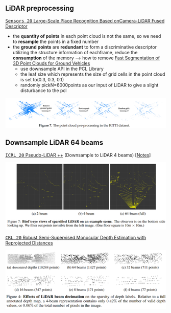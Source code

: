 ## LiDAR preprocessing

[<kbd>Sensors 20</kbd> Large-Scale Place Recognition Based onCamera-LiDAR Fused Descriptor](https://www.mdpi.com/1424-8220/20/10/2870/pdf)

- the **quantity of points** in each point cloud is not the same, so we need to **resample** the points in a fixed number
- the **ground points** are **redundant** to form a discriminative descriptor utilizing the structure information of eachframe, reduce the **consumption** of the memory --> how to remove [Fast Segmentation of 3D Point Clouds for Ground Vehicles](https://sci-hub.do/10.1109/ivs.2010.5548059)
    - use downsample API in the PCL Library
    - the leaf size which represents the size of grid cells in the point cloud is set to(0.3, 0.3, 0.1)
    - randomly pickN=6000points as our input of LiDAR to give a slight disturbance to the pcl

![](../doc/resample_pcl.png)

## Downsample LiDAR 64 beams

[<kbd>ICRL 20</kbd> Pseudo-LiDAR ++](https://arxiv.org/pdf/1906.06310.pdf) (Downsample to LiDAR 4 beams) [[Notes](pseudo_lidar++.md)]

![](../doc/downsample_4_2.png)

[<kbd>CRL 20</kbd> Robust Semi-Supervised Monocular Depth Estimation with Reprojected Distances](http://proceedings.mlr.press/v100/guizilini20a/guizilini20a.pdf)

![](../doc/downsample_32_16_8_4.png)
